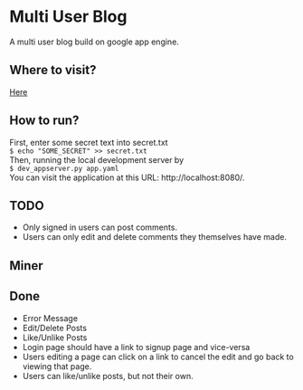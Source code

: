 # Multi User Blog
A multi user blog build on google app engine.

## Where to visit?

[Here](https://multi-user-blog-1358.appspot.com)

## How to run?

First, enter some secret text into secret.txt <br />
`$ echo "SOME_SECRET" >> secret.txt` <br />
Then, running the local development server by <br />
`$ dev_appserver.py app.yaml ` <br />
You can visit the application at this URL: http://localhost:8080/. <br />


## TODO
<ul>
<li>Only signed in users can post comments.</li>
<li>Users can only edit and delete comments they themselves have made.</li>
</ul>

## Miner


## Done
<ul>
<li>Error Message</li>
<li>Edit/Delete Posts</li>
<li>Like/Unlike Posts</li>
<li>Login page should have a link to signup page and vice-versa <br />
<li>Users editing a page can click on a link to cancel the edit and go back to viewing that page.</li>
<li>Users can like/unlike posts, but not their own.</li>
</ul>


